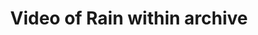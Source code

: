 ---
layout: manifest
title: Video of Rain within archive
manifest_name: video-of-rain-within-archive

---